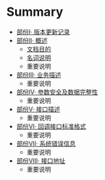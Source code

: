 # Summary

* [部份Ⅰ· 版本更新记录](ban-ben-geng-xin-ji-lu.md)
* [部份Ⅱ· 概述](gai-shu.md)
  * [文档目的](gai-shu/wen-dang-mu-76845d.md)
  * [名词说明](gai-shu/ming-ci-shuo-ming.md)
  * 重要说明
* [部份Ⅲ· 业务描述](ye-wu-miao-shu.md)
  * 重要说明
* [部份Ⅳ· 参数安全及数据完整性](can-shu-an-quan-ji-shu-ju-wan-zheng-xing.md)
  * 重要说明
* [部份Ⅴ· 接口描述](jie-kou-miao-shu.md)
  * 重要说明
* [部份Ⅵ· 回调接口标准格式](hui-diao-jie-kou-biao-zhun-ge-shi.md)
  * 重要说明
* [部份Ⅶ· 系统错误信息](xi-tong-cuo-wu-xin-xi.md)
  * 重要说明
* [部份Ⅷ· 接口地址](README.md)
  * 重要说明

